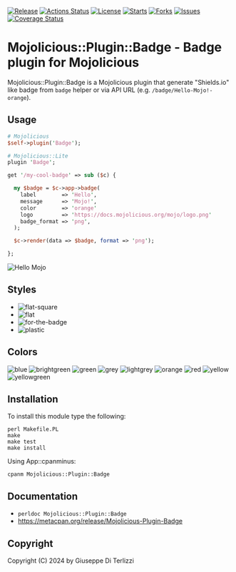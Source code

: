 [![Release](https://img.shields.io/github/release/giterlizzi/perl-Mojolicious-Plugin-Badge.svg)](https://github.com/giterlizzi/perl-Mojolicious-Plugin-Badge/releases) [![Actions Status](https://github.com/giterlizzi/perl-Mojolicious-Plugin-Badge/workflows/linux/badge.svg)](https://github.com/giterlizzi/perl-Mojolicious-Plugin-Badge/actions) [![License](https://img.shields.io/github/license/giterlizzi/perl-Mojolicious-Plugin-Badge.svg)](https://github.com/giterlizzi/perl-Mojolicious-Plugin-Badge) [![Starts](https://img.shields.io/github/stars/giterlizzi/perl-Mojolicious-Plugin-Badge.svg)](https://github.com/giterlizzi/perl-Mojolicious-Plugin-Badge) [![Forks](https://img.shields.io/github/forks/giterlizzi/perl-Mojolicious-Plugin-Badge.svg)](https://github.com/giterlizzi/perl-Mojolicious-Plugin-Badge) [![Issues](https://img.shields.io/github/issues/giterlizzi/perl-Mojolicious-Plugin-Badge.svg)](https://github.com/giterlizzi/perl-Mojolicious-Plugin-Badge/issues) [![Coverage Status](https://coveralls.io/repos/github/giterlizzi/perl-Mojolicious-Plugin-Badge/badge.svg)](https://coveralls.io/github/giterlizzi/perl-Mojolicious-Plugin-Badge)

# Mojolicious::Plugin::Badge - Badge plugin for Mojolicious

Mojolicious::Plugin::Badge is a Mojolicious plugin that generate "Shields.io"
like badge from `badge` helper or via API URL (e.g. `/badge/Hello-Mojo!-orange`).

## Usage

```.pl
# Mojolicious
$self->plugin('Badge');

# Mojolicious::Lite
plugin 'Badge';

get '/my-cool-badge' => sub ($c) {

  my $badge = $c->app->badge(
    label        => 'Hello',
    message      => 'Mojo!',
    color        => 'orange'
    logo         => 'https://docs.mojolicious.org/mojo/logo.png'
    badge_format => 'png',
  );

  $c->render(data => $badge, format => 'png');

};
```
![Hello Mojo](https://raw.github.com/giterlizzi/perl-Mojolicious-Plugin-Badge/main/examples/hello-mojo.png)


## Styles

* ![flat-square](https://raw.github.com/giterlizzi/perl-Mojolicious-Plugin-Badge/main/examples/style-flat-square.png)
* ![flat](https://raw.github.com/giterlizzi/perl-Mojolicious-Plugin-Badge/main/examples/style-flat.png)
* ![for-the-badge](https://raw.github.com/giterlizzi/perl-Mojolicious-Plugin-Badge/main/examples/style-for-the-badge.png)
* ![plastic](https://raw.github.com/giterlizzi/perl-Mojolicious-Plugin-Badge/main/examples/style-plastic.png)

## Colors

![blue](https://raw.github.com/giterlizzi/perl-Mojolicious-Plugin-Badge/main/examples/color-blue.png)
![brightgreen](https://raw.github.com/giterlizzi/perl-Mojolicious-Plugin-Badge/main/examples/color-brightgreen.png)
![green](https://raw.github.com/giterlizzi/perl-Mojolicious-Plugin-Badge/main/examples/color-green.png)
![grey](https://raw.github.com/giterlizzi/perl-Mojolicious-Plugin-Badge/main/examples/color-grey.png)
![lightgrey](https://raw.github.com/giterlizzi/perl-Mojolicious-Plugin-Badge/main/examples/color-lightgrey.png)
![orange](https://raw.github.com/giterlizzi/perl-Mojolicious-Plugin-Badge/main/examples/color-orange.png)
![red](https://raw.github.com/giterlizzi/perl-Mojolicious-Plugin-Badge/main/examples/color-red.png)
![yellow](https://raw.github.com/giterlizzi/perl-Mojolicious-Plugin-Badge/main/examples/color-yellow.png)
![yellowgreen](https://raw.github.com/giterlizzi/perl-Mojolicious-Plugin-Badge/main/examples/color-yellowgreen.png)

## Installation

To install this module type the following:

    perl Makefile.PL
    make
    make test
    make install

Using App::cpanminus:

    cpanm Mojolicious::Plugin::Badge


## Documentation

 - `perldoc Mojolicious::Plugin::Badge`
 - https://metacpan.org/release/Mojolicious-Plugin-Badge

## Copyright

Copyright (C) 2024 by Giuseppe Di Terlizzi
